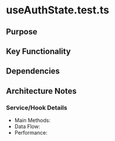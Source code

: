 # useAuthState.test.ts

## Purpose

## Key Functionality

## Dependencies

## Architecture Notes

### Service/Hook Details
- Main Methods: 
- Data Flow: 
- Performance: 
